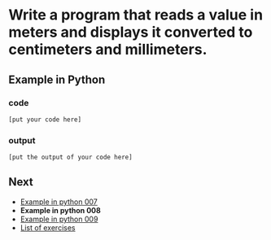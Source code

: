 # Write a program that reads a value in meters and displays it converted to centimeters and millimeters.

## Example in Python

### code

``` python
[put your code here]
```

### output

```
[put the output of your code here]
```

## Next

- [Example in python 007](../../007/python)
- **Example in python 008**
- [Example in python 009](../../009/python)
- [List of exercises](../..)
